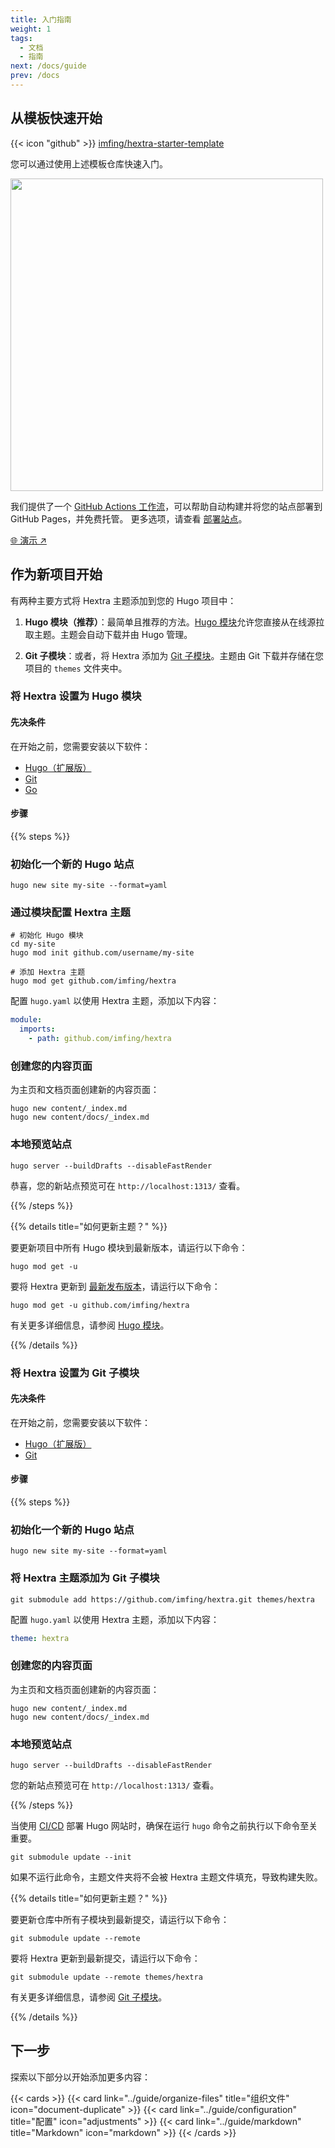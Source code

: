 ```yaml
---
title: 入门指南
weight: 1
tags:
  - 文档
  - 指南
next: /docs/guide
prev: /docs
---
```


## 从模板快速开始

{{< icon "github" >}}&nbsp;[imfing/hextra-starter-template](https://github.com/imfing/hextra-starter-template)

您可以通过使用上述模板仓库快速入门。

<img src="https://docs.github.com/assets/cb-77734/mw-1440/images/help/repository/use-this-template-button.webp" width="500">

我们提供了一个 [GitHub Actions 工作流](https://docs.github.com/en/pages/getting-started-with-github-pages/configuring-a-publishing-source-for-your-github-pages-site#publishing-with-a-custom-github-actions-workflow)，可以帮助自动构建并将您的站点部署到 GitHub Pages，并免费托管。
更多选项，请查看 [部署站点](../guide/deploy-site)。

[🌐 演示 ↗](https://imfing.github.io/hextra-starter-template/)

## 作为新项目开始

有两种主要方式将 Hextra 主题添加到您的 Hugo 项目中：

1. **Hugo 模块（推荐）**：最简单且推荐的方法。[Hugo 模块](https://gohugo.io/hugo-modules/)允许您直接从在线源拉取主题。主题会自动下载并由 Hugo 管理。

2. **Git 子模块**：或者，将 Hextra 添加为 [Git 子模块](https://git-scm.com/book/en/v2/Git-Tools-Submodules)。主题由 Git 下载并存储在您项目的 `themes` 文件夹中。

### 将 Hextra 设置为 Hugo 模块

#### 先决条件

在开始之前，您需要安装以下软件：

- [Hugo（扩展版）](https://gohugo.io/installation/)
- [Git](https://git-scm.com/)
- [Go](https://go.dev/)

#### 步骤

{{% steps %}}

### 初始化一个新的 Hugo 站点

```shell
hugo new site my-site --format=yaml
```

### 通过模块配置 Hextra 主题

```shell
# 初始化 Hugo 模块
cd my-site
hugo mod init github.com/username/my-site

# 添加 Hextra 主题
hugo mod get github.com/imfing/hextra
```

配置 `hugo.yaml` 以使用 Hextra 主题，添加以下内容：

```yaml
module:
  imports:
    - path: github.com/imfing/hextra
```

### 创建您的内容页面

为主页和文档页面创建新的内容页面：

```shell
hugo new content/_index.md
hugo new content/docs/_index.md
```

### 本地预览站点

```shell
hugo server --buildDrafts --disableFastRender
```

恭喜，您的新站点预览可在 `http://localhost:1313/` 查看。

{{% /steps %}}


{{% details title="如何更新主题？" %}}

要更新项目中所有 Hugo 模块到最新版本，请运行以下命令：

```shell
hugo mod get -u
```

要将 Hextra 更新到 [最新发布版本](https://github.com/imfing/hextra/releases)，请运行以下命令：

```shell
hugo mod get -u github.com/imfing/hextra
```

有关更多详细信息，请参阅 [Hugo 模块](https://gohugo.io/hugo-modules/use-modules/#update-all-modules)。

{{% /details %}}

### 将 Hextra 设置为 Git 子模块

#### 先决条件

在开始之前，您需要安装以下软件：

- [Hugo（扩展版）](https://gohugo.io/installation/)
- [Git](https://git-scm.com/)

#### 步骤

{{% steps %}}

### 初始化一个新的 Hugo 站点

```shell
hugo new site my-site --format=yaml
```

### 将 Hextra 主题添加为 Git 子模块

```shell
git submodule add https://github.com/imfing/hextra.git themes/hextra
```

配置 `hugo.yaml` 以使用 Hextra 主题，添加以下内容：

```yaml
theme: hextra
```

### 创建您的内容页面

为主页和文档页面创建新的内容页面：

```shell
hugo new content/_index.md
hugo new content/docs/_index.md
```

### 本地预览站点

```shell
hugo server --buildDrafts --disableFastRender
```

您的新站点预览可在 `http://localhost:1313/` 查看。

{{% /steps %}}


当使用 [CI/CD](https://en.wikipedia.org/wiki/CI/CD) 部署 Hugo 网站时，确保在运行 `hugo` 命令之前执行以下命令至关重要。

```shell
git submodule update --init
```

如果不运行此命令，主题文件夹将不会被 Hextra 主题文件填充，导致构建失败。


{{% details title="如何更新主题？" %}}

要更新仓库中所有子模块到最新提交，请运行以下命令：

```shell
git submodule update --remote
```

要将 Hextra 更新到最新提交，请运行以下命令：

```shell
git submodule update --remote themes/hextra
```

有关更多详细信息，请参阅 [Git 子模块](https://git-scm.com/book/en/v2/Git-Tools-Submodules)。

{{% /details %}}

## 下一步

探索以下部分以开始添加更多内容：

{{< cards >}}
  {{< card link="../guide/organize-files" title="组织文件" icon="document-duplicate" >}}
  {{< card link="../guide/configuration" title="配置" icon="adjustments" >}}
  {{< card link="../guide/markdown" title="Markdown" icon="markdown" >}}
{{< /cards >}}
